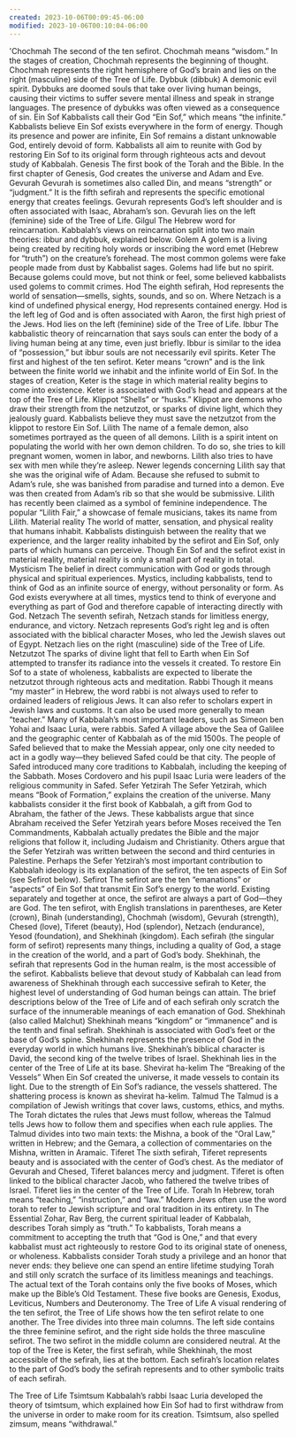 ```yaml
---
created: 2023-10-06T00:09:45-06:00
modified: 2023-10-06T00:10:04-06:00
---
```


'Chochmah
 The second of the ten sefirot. Chochmah means “wisdom.” In the stages of creation, Chochmah represents the beginning of thought. Chochmah represents the right hemisphere of God’s brain and lies on the right (masculine) side of the Tree of Life.
Dybbuk (dibbuk)
 A demonic evil spirit. Dybbuks are doomed souls that take over living human beings, causing their victims to suffer severe mental illness and speak in strange languages. The presence of dybukks was often viewed as a consequence of sin.
Ein Sof
 Kabbalists call their God “Ein Sof,” which means “the infinite.” Kabbalists believe Ein Sof exists everywhere in the form of energy. Though its presence and power are infinite, Ein Sof remains a distant unknowable God, entirely devoid of form. Kabbalists all aim to reunite with God by restoring Ein Sof to its original form through righteous acts and devout study of Kabbalah.
Genesis
 The first book of the Torah and the Bible. In the first chapter of Genesis, God creates the universe and Adam and Eve.
Gevurah
 Gevurah is sometimes also called Din, and means “strength” or “judgment.” It is the fifth sefirah and represents the specific emotional energy that creates feelings. Gevurah represents God’s left shoulder and is often associated with Isaac, Abraham’s son. Gevurah lies on the left (feminine) side of the Tree of Life.
Gilgul
 The Hebrew word for reincarnation. Kabbalah’s views on reincarnation split into two main theories: ibbur and dybbuk, explained below.
Golem
 A golem is a living being created by reciting holy words or inscribing the word emet (Hebrew for “truth”) on the creature’s forehead. The most common golems were fake people made from dust by Kabbalist sages. Golems had life but no spirit. Because golems could move, but not think or feel, some believed kabbalists used golems to commit crimes.
Hod
 The eighth sefirah, Hod represents the world of sensation—smells, sights, sounds, and so on. Where Netzach is a kind of undefined physical energy, Hod represents contained energy. Hod is the left leg of God and is often associated with Aaron, the first high priest of the Jews. Hod lies on the left (feminine) side of the Tree of Life.
Ibbur
 The kabbalistic theory of reincarnation that says souls can enter the body of a living human being at any time, even just briefly. Ibbur is similar to the idea of “possession,” but ibbur souls are not necessarily evil spirits.
Keter
 The first and highest of the ten sefirot. Keter means “crown” and is the link between the finite world we inhabit and the infinite world of Ein Sof. In the stages of creation, Keter is the stage in which material reality begins to come into existence. Keter is associated with God’s head and appears at the top of the Tree of Life.
Klippot
 “Shells” or “husks.” Klippot are demons who draw their strength from the netzutzot, or sparks of divine light, which they jealously guard. Kabbalists believe they must save the netzutzot from the klippot to restore Ein Sof.
Lilith
 The name of a female demon, also sometimes portrayed as the queen of all demons. Lilith is a spirit intent on populating the world with her own demon children. To do so, she tries to kill pregnant women, women in labor, and newborns. Lilith also tries to have sex with men while they’re asleep. Newer legends concerning Lilith say that she was the original wife of Adam. Because she refused to submit to Adam’s rule, she was banished from paradise and turned into a demon. Eve was then created from Adam’s rib so that she would be submissive. Lilith has recently been claimed as a symbol of feminine independence. The popular “Lilith Fair,” a showcase of female musicians, takes its name from Lilith.
Material reality
 The world of matter, sensation, and physical reality that humans inhabit. Kabbalists distinguish between the reality that we experience, and the larger reality inhabited by the sefirot and Ein Sof, only parts of which humans can perceive. Though Ein Sof and the sefirot exist in material reality, material reality is only a small part of reality in total.
Mysticism
 The belief in direct communication with God or gods through physical and spiritual experiences. Mystics, including kabbalists, tend to think of God as an infinite source of energy, without personality or form. As God exists everywhere at all times, mystics tend to think of everyone and everything as part of God and therefore capable of interacting directly with God.
Netzach
 The seventh sefirah, Netzach stands for limitless energy, endurance, and victory. Netzach represents God’s right leg and is often associated with the biblical character Moses, who led the Jewish slaves out of Egypt. Netzach lies on the right (masculine) side of the Tree of Life.
Netzutzot
 The sparks of divine light that fell to Earth when Ein Sof attempted to transfer its radiance into the vessels it created. To restore Ein Sof to a state of wholeness, kabbalists are expected to liberate the netzutzot through righteous acts and meditation.
Rabbi
 Though it means “my master” in Hebrew, the word rabbi is not always used to refer to ordained leaders of religious Jews. It can also refer to scholars expert in Jewish laws and customs. It can also be used more generally to mean “teacher.” Many of Kabbalah’s most important leaders, such as Simeon ben Yohai and Isaac Luria, were rabbis.
Safed
 A village above the Sea of Galilee and the geographic center of Kabbalah as of the mid 1500s. The people of Safed believed that to make the Messiah appear, only one city needed to act in a godly way—they believed Safed could be that city. The people of Safed introduced many core traditions to Kabbalah, including the keeping of the Sabbath. Moses Cordovero and his pupil Isaac Luria were leaders of the religious community in Safed.
Sefer Yetzirah
 The Sefer Yetzirah, which means “Book of Formation,” explains the creation of the universe. Many kabbalists consider it the first book of Kabbalah, a gift from God to Abraham, the father of the Jews. These kabbalists argue that since Abraham received the Sefer Yetzirah years before Moses received the Ten Commandments, Kabbalah actually predates the Bible and the major religions that follow it, including Judaism and Christianity. Others argue that the Sefer Yetzirah was written between the second and third centuries in Palestine. Perhaps the Sefer Yetzirah’s most important contribution to Kabbalah ideology is its explanation of the sefirot, the ten aspects of Ein Sof (see Sefirot below).
Sefirot
 The sefirot are the ten “emanations” or “aspects” of Ein Sof that transmit Ein Sof’s energy to the world. Existing separately and together at once, the sefirot are always a part of God—they are God. The ten sefirot, with English translations in parentheses, are Keter (crown), Binah (understanding), Chochmah (wisdom), Gevurah (strength), Chesed (love), Tiferet (beauty), Hod (splendor), Netzach (endurance), Yesod (foundation), and Shekhinah (kingdom). Each sefirah (the singular form of sefirot) represents many things, including a quality of God, a stage in the creation of the world, and a part of God’s body. Shekhinah, the sefirah that represents God in the human realm, is the most accessible of the sefirot. Kabbalists believe that devout study of Kabbalah can lead from awareness of Shekhinah through each successive sefirah to Keter, the highest level of understanding of God human beings can attain. The brief descriptions below of the Tree of Life and of each sefirah only scratch the surface of the innumerable meanings of each emanation of God.
Shekhinah (also called Malchut)
 Shekhinah means “kingdom” or “immanence” and is the tenth and final sefirah. Shekhinah is associated with God’s feet or the base of God’s spine. Shekhinah represents the presence of God in the everyday world in which humans live. Shekhinah’s biblical character is David, the second king of the twelve tribes of Israel. Shekhinah lies in the center of the Tree of Life at its base.
Shevirat ha-kelim
 The “Breaking of the Vessels” When Ein Sof created the universe, it made vessels to contain its light. Due to the strength of Ein Sof’s radiance, the vessels shattered. The shattering process is known as shevirat ha-kelim.
Talmud
 The Talmud is a compilation of Jewish writings that cover laws, customs, ethics, and myths. The Torah dictates the rules that Jews must follow, whereas the Talmud tells Jews how to follow them and specifies when each rule applies. The Talmud divides into two main texts: the Mishna, a book of the “Oral Law,” written in Hebrew; and the Gemara, a collection of commentaries on the Mishna, written in Aramaic.
Tiferet
 The sixth sefirah, Tiferet represents beauty and is associated with the center of God’s chest. As the mediator of Gevurah and Chesed, Tiferet balances mercy and judgment. Tiferet is often linked to the biblical character Jacob, who fathered the twelve tribes of Israel. Tiferet lies in the center of the Tree of Life.
Torah
 In Hebrew, torah means “teaching,” “instruction,” and “law.” Modern Jews often use the word torah to refer to Jewish scripture and oral tradition in its entirety. In The Essential Zohar, Rav Berg, the current spiritual leader of Kabbalah, describes Torah simply as “truth.” To kabbalists, Torah means a commitment to accepting the truth that “God is One,” and that every kabbalist must act righteously to restore God to its original state of oneness, or wholeness. Kabbalists consider Torah study a privilege and an honor that never ends: they believe one can spend an entire lifetime studying Torah and still only scratch the surface of its limitless meanings and teachings. The actual text of the Torah contains only the five books of Moses, which make up the Bible’s Old Testament. These five books are Genesis, Exodus, Leviticus, Numbers and Deuteronomy.
The Tree of Life
 A visual rendering of the ten sefirot, the Tree of Life shows how the ten sefirot relate to one another. The Tree divides into three main columns. The left side contains the three feminine sefirot, and the right side holds the three masculine sefirot. The two sefirot in the middle column are considered neutral. At the top of the Tree is Keter, the first sefirah, while Shekhinah, the most accessible of the sefirah, lies at the bottom. Each sefirah’s location relates to the part of God’s body the sefirah represents and to other symbolic traits of each sefirah.

The Tree of Life
Tsimtsum
 Kabbalah’s rabbi Isaac Luria developed the theory of tsimtsum, which explained how Ein Sof had to first withdraw from the universe in order to make room for its creation. Tsimtsum, also spelled zimsum, means “withdrawal.”
